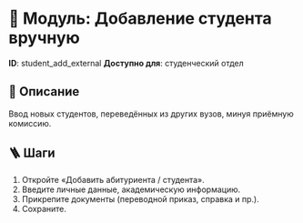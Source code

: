 # 📘 Модуль: Добавление студента вручную
**ID**: student_add_external
**Доступно для**: студенческий отдел

## 📝 Описание
Ввод новых студентов, переведённых из других вузов, минуя приёмную комиссию.

## 🪜 Шаги
1. Откройте «Добавить абитуриента / студента».
2. Введите личные данные, академическую информацию.
3. Прикрепите документы (переводной приказ, справка и пр.).
4. Сохраните.
